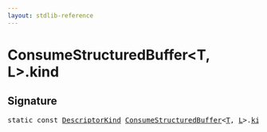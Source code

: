 ```yaml
---
layout: stdlib-reference
---
```


# ConsumeStructuredBuffer<T, L>.kind

## Signature
<pre>
<span class='code_keyword'>static</span> <span class='code_keyword'>const</span> <a href="../descriptorkind-0a/index.html" class="code_type">DescriptorKind</a> <a href="index.html" class="code_type">ConsumeStructuredBuffer</a>&lt;<a href="index.html#typeparam-T" class="code_type">T</a>, <a href="index.html#typeparam-L" class="code_type">L</a>&gt;.<a href="kind.html" class="code_var">kind</a> = DescriptorKind\.StorageBuffer;
</pre>

